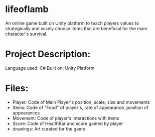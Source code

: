 # lifeoflamb

An online game built on Unity platform to teach players values to strategically and wisely choose items that are beneficial for the main character's survival. 

# Project Description: 
Language used: C#
Built on: Unity Platform

# Files: 
* Player: Code of Main Player's position, scale, size and movements
* Items: Code of "Food" of player's, rate of appearance, position of appearances
* Movement: Code of player's interactions with items
* Score: Code of HealthBar and score gained by player
* drawings: Art curated for the game 


